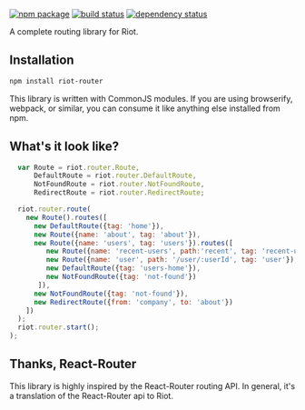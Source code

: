 [![npm package](https://img.shields.io/npm/v/riot-router.svg?style=flat-square)](https://www.npmjs.org/package/riot-router)
[![build status](https://img.shields.io/travis/gabrielmoreira/riot-router/master.svg?style=flat-square)](https://travis-ci.org/gabrielmoreira/riot-router)
[![dependency status](https://img.shields.io/david/gabrielmoreira/riot-router.svg?style=flat-square)](https://david-dm.org/gabrielmoreira/riot-router)

A complete routing library for Riot.

Installation
------------

```sh
npm install riot-router
```

This library is written with CommonJS modules. If you are using
browserify, webpack, or similar, you can consume it like anything else
installed from npm.

What's it look like?
--------------------

```js
  var Route = riot.router.Route, 
      DefaultRoute = riot.router.DefaultRoute, 
      NotFoundRoute = riot.router.NotFoundRoute, 
      RedirectRoute = riot.router.RedirectRoute;

  riot.router.route(
    new Route().routes([
      new DefaultRoute({tag: 'home'}),
      new Route({name: 'about', tag: 'about'}),
      new Route({name: 'users', tag: 'users'}).routes([
         new Route({name: 'recent-users', path:'recent', tag: 'recent-users'}),
         new Route({name: 'user', path: '/user/:userId', tag: 'user'}),
         new DefaultRoute({tag: 'users-home'}),
         new NotFoundRoute({tag: 'not-found'})
       ]),
      new NotFoundRoute({tag: 'not-found'}),
      new RedirectRoute({from: 'company', to: 'about'})
    ])
  );
  riot.router.start();
);
```

Thanks, React-Router
--------------------

This library is highly inspired by the React-Router routing API. In general,
it's a translation of the React-Router api to Riot.